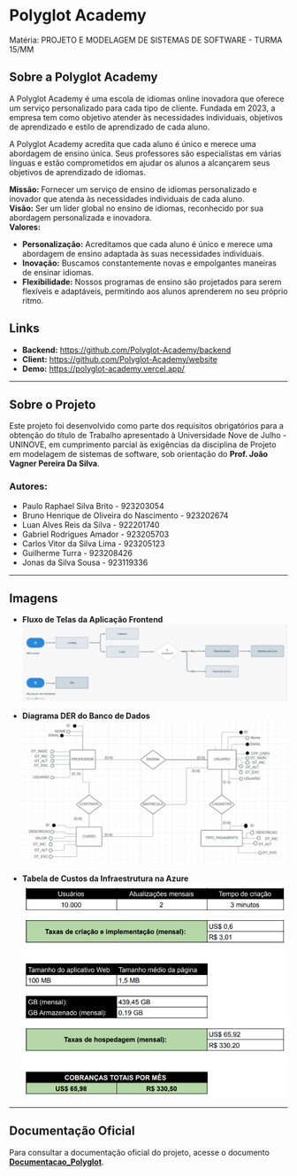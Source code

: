# Polyglot Academy
Matéria: PROJETO E MODELAGEM DE SISTEMAS DE SOFTWARE - TURMA 15/MM

## Sobre a Polyglot Academy
A Polyglot Academy é uma escola de idiomas online inovadora que oferece um serviço personalizado para cada tipo de cliente. Fundada em 2023, a empresa tem como objetivo atender às necessidades individuais, objetivos de aprendizado e estilo de aprendizado de cada aluno.

A Polyglot Academy acredita que cada aluno é único e merece uma abordagem de ensino única. Seus professores são especialistas em várias línguas e estão comprometidos em ajudar os alunos a alcançarem seus objetivos de aprendizado de idiomas.

**Missão:** Fornecer um serviço de ensino de idiomas personalizado e inovador que atenda às necessidades individuais de cada aluno.  
**Visão:** Ser um líder global no ensino de idiomas, reconhecido por sua abordagem personalizada e inovadora.  
**Valores:**  
- **Personalização:** Acreditamos que cada aluno é único e merece uma abordagem de ensino adaptada às suas necessidades individuais.  
- **Inovação:** Buscamos constantemente novas e empolgantes maneiras de ensinar idiomas.  
- **Flexibilidade:** Nossos programas de ensino são projetados para serem flexíveis e adaptáveis, permitindo aos alunos aprenderem no seu próprio ritmo.

## Links
- **Backend:** https://github.com/Polyglot-Academy/backend  
- **Client:** https://github.com/Polyglot-Academy/website
- **Demo:** https://polyglot-academy.vercel.app/

---

## Sobre o Projeto
Este projeto foi desenvolvido como parte dos requisitos obrigatórios para a obtenção do título de Trabalho apresentado à Universidade Nove de Julho - UNINOVE, em cumprimento parcial às exigências da disciplina de Projeto em modelagem de sistemas de software, sob orientação do **Prof. João Vagner Pereira Da Silva**.

### Autores:
- Paulo Raphael Silva Brito - 923203054  
- Bruno Henrique de Oliveira do Nascimento - 923202674  
- Luan Alves Reis da Silva - 922201740  
- Gabriel Rodrigues Amador - 923205703  
- Carlos Vitor da Silva Lima - 923205123  
- Guilherme Turra - 923208426  
- Jonas da Silva Sousa - 923119336  

---

## Imagens
- **Fluxo de Telas da Aplicação Frontend**  
![Fluxos](https://github.com/Polyglot-Academy/website/blob/main/documentacao/anexo_fluxo_telas.jpeg)

- **Diagrama DER do Banco de Dados**  
![DER](https://github.com/Polyglot-Academy/website/blob/main/documentacao/anexo_der.png)

- **Tabela de Custos da Infraestrutura na Azure**  
![Custos](https://github.com/Polyglot-Academy/website/blob/main/documentacao/anexo_custos.png)

---

## Documentação Oficial
Para consultar a documentação oficial do projeto, acesse o documento [**Documentacao_Polyglot**](https://github.com/Polyglot-Academy/website/blob/main/documentacao/Documentacao_Polyglot.pdf).
